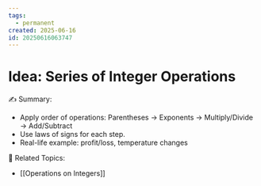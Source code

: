 ```yaml
---
tags:
  - permanent
created: 2025-06-16
id: 20250616063747
---
```


# Idea: Series of Integer Operations

✍ Summary:
- Apply order of operations: Parentheses → Exponents → Multiply/Divide → Add/Subtract
- Use laws of signs for each step.
- Real-life example: profit/loss, temperature changes

👀 Related Topics:
- [[Operations on Integers]]
